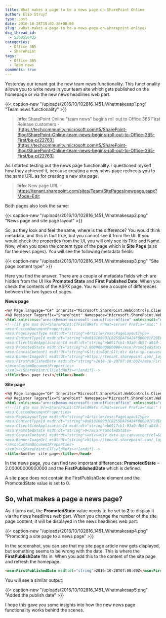 ```yaml
---
title: What makes a page to be a news page on SharePoint Online
author: Elio Struyf
type: post
date: 2016-10-28T15:02:36+00:00
slug: /what-makes-a-page-to-be-a-news-page-on-sharepoint-online/
dsq_thread_id:
  - 5260556435
categories:
  - Office 365
  - SharePoint
tags:
  - Office 365
  - Team news
comments: true
---
```


Yesterday our tenant got the new team news functionality. This functionality allows you to write news in your team site which gets published on the homepage or via the new news headlines web part.

{{< caption-new "/uploads/2016/10/102816_1451_Whatmakesap1.png" "Team news functionality" >}}

> **Info**: SharePoint Online "team news" begins roll out to Office 365 First Release customers - [https://techcommunity.microsoft.com/t5/SharePoint-Blog/SharePoint-Online-team-news-begins-roll-out-to-Office-365-First/ba-p/22763](https://techcommunity.microsoft.com/t5/SharePoint-Blog/SharePoint-Online-team-news-begins-roll-out-to-Office-365-First/ba-p/22763)

As I started testing out the news page functionality. I questioned myself how they achieved it, because creating a new news page redirects you to the same URL as for creating a new site page.

> **Info**: New page URL - https://tenant.sharepoint.com/sites/Team/SitePages/newpage.aspx?Mode=Edit

Both pages also look the same:

{{< caption-new "/uploads/2016/10/102816_1451_Whatmakesap2.png" "News page and site page layout" >}}

So, as they look and feel the same, where is the difference? You would think metadata, and this in fact true, but you cannot see it from the UI. If you would check the properties from the UI, you will only see its Title and Name. Now, when you open the content type of the page which is **Site Page** (also for the news pages). You will see the following metadata fields:

{{< caption-new "/uploads/2016/10/102816_1451_Whatmakesap3.png" "Site page content type" >}}

Here you find the answer. There are a couple of metadata fields which are hidden from the UI like **Promoted State** and **First Published Date**. When you check the contents of the ASPX page. You will see a couple of differences between the two types of pages.

**News page**

```html
<%@ Page language="C#" Inherits="Microsoft.SharePoint.WebControls.ClientSidePage, Microsoft.SharePoint, Version=16.0.0.0, Culture=neutral, PublicKeyToken=71e9bce111e9429c" %>
<%@ Register Tagprefix="SharePoint" Namespace="Microsoft.SharePoint.WebControls" Assembly="Microsoft.SharePoint, Version=16.0.0.0, Culture=neutral, PublicKeyToken=71e9bce111e9429c" %>
<html xmlns:mso="urn:schemas-microsoft-com:office:office" xmlns:msdt="uuid:C2F41010-65B3-11d1-A29F-00AA00C14882"><head>
<!--[if gte mso 9]><SharePoint:CTFieldRefs runat=server Prefix="mso:" FieldList="FileLeafRef,ClientSideApplicationId,PageLayoutType,CanvasContent1,BannerImageUrl,BannerImageOffset,PromotedState,FirstPublishedDate"><xml>
<mso:CustomDocumentProperties>
<mso:PageLayoutType msdt:dt="string">Article</mso:PageLayoutType>
<mso:ContentTypeId msdt:dt="string">0x0101009D1CB255DA76424F860D91F20E6C4118</mso:ContentTypeId>
<mso:ClientSideApplicationId msdt:dt="string">b6917cb1-93a0-4b97-a84d-7cf49975d4ec</mso:ClientSideApplicationId>
<mso:PromotedState msdt:dt="string">2.00000000000000</mso:PromotedState>
<mso:CanvasContent1 msdt:dt="string">&lt;div&gt;&lt;div data-sp-canvascontrol=&quot;&quot; data-sp-controldata=&quot;%7B%22controlType%22&amp;#58;4,%22displayMode%22&amp;#58;1,%22id%22&amp;#58;%22fea9b7a3-98f0-4384-87a4-380ed1f78322%22,%22innerHTML%22&amp;#58;%22%3Cp%3EI'm%20a%20news%20page%3C/p%3E%22,%22editorType%22&amp;#58;%22Quill%22,%22addedFromPersistedData%22&amp;#58;true%7D&quot;&gt;&lt;p&gt;I'm a news page&lt;/p&gt;&lt;/div&gt;&lt;/div&gt;</mso:CanvasContent1>
<mso:BannerImageUrl msdt:dt="string">https://tenant.sharepoint.com/_layouts/15/images/sitepagethumbnail.png, /_layouts/15/images/sitepagethumbnail.png</mso:BannerImageUrl>
<mso:FirstPublishedDate msdt:dt="string">2016-10-28T07:00:00Z</mso:FirstPublishedDate>
</mso:CustomDocumentProperties>
</xml></SharePoint:CTFieldRefs><![endif]-->
<title>News page test</title></head>
```

**Site page**

```html
<%@ Page language="C#" Inherits="Microsoft.SharePoint.WebControls.ClientSidePage, Microsoft.SharePoint, Version=16.0.0.0, Culture=neutral, PublicKeyToken=71e9bce111e9429c" %>
<%@ Register Tagprefix="SharePoint" Namespace="Microsoft.SharePoint.WebControls" Assembly="Microsoft.SharePoint, Version=16.0.0.0, Culture=neutral, PublicKeyToken=71e9bce111e9429c" %>
<html xmlns:mso="urn:schemas-microsoft-com:office:office" xmlns:msdt="uuid:C2F41010-65B3-11d1-A29F-00AA00C14882"><head>
<!--[if gte mso 9]><SharePoint:CTFieldRefs runat=server Prefix="mso:" FieldList="FileLeafRef,ClientSideApplicationId,PageLayoutType,CanvasContent1,BannerImageUrl,BannerImageOffset,PromotedState,FirstPublishedDate"><xml>
<mso:CustomDocumentProperties>
<mso:PageLayoutType msdt:dt="string">Article</mso:PageLayoutType>
<mso:ContentTypeId msdt:dt="string">0x0101009D1CB255DA76424F860D91F20E6C4118</mso:ContentTypeId>
<mso:ClientSideApplicationId msdt:dt="string">b6917cb1-93a0-4b97-a84d-7cf49975d4ec</mso:ClientSideApplicationId>
<mso:PromotedState msdt:dt="string">0</mso:PromotedState>
<mso:CanvasContent1 msdt:dt="string"><div><div data-sp-canvascontrol=&quot;&quot; data-sp-controldata=&quot;%7B%22controlType%22&amp;#58;4,%22displayMode%22&amp;#58;2,%22id%22&amp;#58;%2295c72cb5-c819-458c-96e3-b0fd63b5f367%22,%22innerHTML%22&amp;#58;%22%3Cp%3EThis%20is%20just%20another%20site%20page%3C/p%3E%22,%22editorType%22&amp;#58;%22Quill%22%7D&quot;><p>This is just another site page</p></div></div></mso:CanvasContent1>
<mso:BannerImageUrl msdt:dt="string">https://tenant.sharepoint.com/_layouts/15/images/sitepagethumbnail.png, /_layouts/15/images/sitepagethumbnail.png</mso:BannerImageUrl>
</mso:CustomDocumentProperties>
</xml></SharePoint:CTFieldRefs><![endif]-->
<title>Another site page</title></head>
```

In the news page, you can find two important differences: **PromotedState** = 2.00000000000000 and the **FirstPublishedDate** which is defined.

A site page does not contain the FirstPublishDate element and the PromotedState value is set to 0.

## So, what makes a page a news page?

As it turns out, the **PromotedState** value needs to be set to **2** to display it via the news headlines web part. When you change the number of the site page content, it will be displayed in the news headlines web part:

{{< caption-new "/uploads/2016/10/102816_1451_Whatmakesap4.png" "Promoting a site page to a news page" >}}

In the screenshot, you can see that my site page article now gets displayed, but something seems to be wrong with the date. This is where the **FirstPublishDate** fits in. When you add this to the content of the site page and refresh the homepage.

```html
<mso:FirstPublishedDate msdt:dt="string">2016-10-28T07:00:00Z</mso:FirstPublishedDate>
```

You will see a similar output:

{{< caption-new "/uploads/2016/10/102816_1451_Whatmakesap5.png" "Added the publish date" >}}

I hope this gave you some insights into how the new news page functionality works behind the scenes.